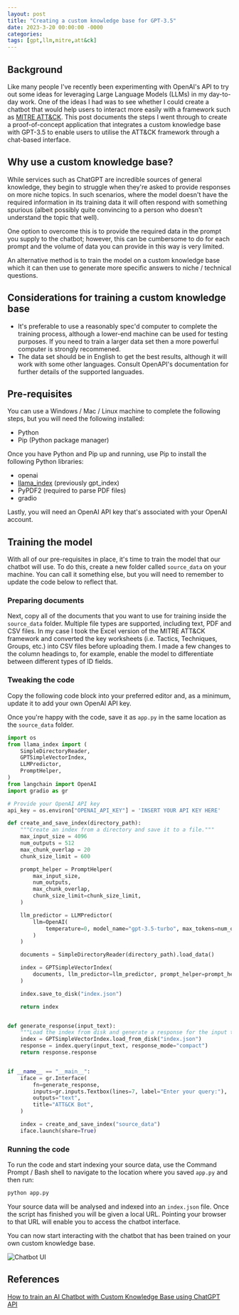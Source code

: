 ```yaml
---
layout: post
title: "Creating a custom knowledge base for GPT-3.5"
date: 2023-3-20 00:00:00 -0000
categories:
tags: [gpt,llm,mitre,att&ck]
---
```


## Background
Like many people I've recently been experimenting with OpenAI's API to try out some ideas for leveraging Large Language Models (LLMs) in my day-to-day work. One of the ideas I had was to see whether I could create a chatbot that would help users to interact more easily with a framework such as [MITRE ATT&CK](https://attack.mitre.org/). This post documents the steps I went through to create a proof-of-concept application that integrates a custom knowledge base with GPT-3.5 to enable users to utilise the ATT&CK framework through a chat-based interface.

## Why use a custom knowledge base?
While services such as ChatGPT are incredible sources of general knowledge, they begin to struggle when they're asked to provide responses on more niche topics. In such scenarios, where the model doesn't have the required information in its training data it will often respond with something spurious (albeit possibly quite convincing to a person who doesn't understand the topic that well).

One option to overcome this is to provide the required data in the prompt you supply to the chatbot; however, this can be cumbersome to do for each prompt and the volume of data you can provide in this way is very limited.

An alternative method is to train the model on a custom knowledge base which it can then use to generate more specific answers to niche / technical questions.

## Considerations for training a custom knowledge base
* It's preferable to use a reasonably spec'd computer to complete the training process, although a lower-end machine can be used for testing purposes. If you need to train a larger data set then a more powerful computer is strongly recommened.
* The data set should be in English to get the best results, although it will work with some other languages. Consult OpenAPI's documentation for further details of the supported languades.

## Pre-requisites
You can use a Windows / Mac / Linux machine to complete the following steps, but you will need the following installed:
    
* Python
* Pip (Python package manager)

Once you have Python and Pip up and running, use Pip to install the following Python libraries:

* openai
* [llama_index](https://gpt-index.readthedocs.io/en/latest/index.html) (previously gpt_index)
* PyPDF2 (required to parse PDF files)
* gradio

Lastly, you will need an OpenAI API key that's associated with your OpenAI account.

## Training the model

With all of our pre-requisites in place, it's time to train the model that our chatbot will use. To do this, create a new folder called `source_data` on your machine. You can call it something else, but you will need to remember to update the code below to reflect that.

### Preparing documents
Next, copy all of the documents that you want to use for training inside the `source_data` folder. Multiple file types are supported, including text, PDF and CSV files. In my case I took the Excel version of the MITRE ATT&CK framework and converted the key worksheets (i.e. Tactics, Techniques, Groups, etc.) into CSV files before uploading them. I made a few changes to the column headings to, for example, enable the model to differentiate between different types of ID fields.

### Tweaking the code
Copy the following code block into your preferred editor and, as a minimum, update it to add your own OpenAI API key.

Once you're happy with the code, save it as `app.py` in the same location as the `source_data` folder.

```python
import os
from llama_index import (
    SimpleDirectoryReader,
    GPTSimpleVectorIndex,
    LLMPredictor,
    PromptHelper,
)
from langchain import OpenAI
import gradio as gr

# Provide your OpenAI API key
api_key = os.environ["OPENAI_API_KEY"] = 'INSERT YOUR API KEY HERE'

def create_and_save_index(directory_path):
    """Create an index from a directory and save it to a file."""
    max_input_size = 4096
    num_outputs = 512
    max_chunk_overlap = 20
    chunk_size_limit = 600

    prompt_helper = PromptHelper(
        max_input_size,
        num_outputs,
        max_chunk_overlap,
        chunk_size_limit=chunk_size_limit,
    )

    llm_predictor = LLMPredictor(
        llm=OpenAI(
            temperature=0, model_name="gpt-3.5-turbo", max_tokens=num_outputs #Change the model name and temperature as required
        )
    )

    documents = SimpleDirectoryReader(directory_path).load_data()

    index = GPTSimpleVectorIndex(
        documents, llm_predictor=llm_predictor, prompt_helper=prompt_helper
    )

    index.save_to_disk("index.json")

    return index


def generate_response(input_text):
    """Load the index from disk and generate a response for the input text."""
    index = GPTSimpleVectorIndex.load_from_disk("index.json")
    response = index.query(input_text, response_mode="compact")
    return response.response


if __name__ == "__main__":
    iface = gr.Interface(
        fn=generate_response,
        inputs=gr.inputs.Textbox(lines=7, label="Enter your query:"),
        outputs="text",
        title="ATT&CK Bot",
    )

    index = create_and_save_index("source_data")
    iface.launch(share=True)
```

### Running the code
To run the code and start indexing your source data, use the Command Prompt / Bash shell to navigate to the location where you saved `app.py` and then run:

```bash
python app.py
```

Your source data will be analysed and indexed into an `index.json` file. Once the script has finished you will be given a local URL. Pointing your browser to that URL will enable you to access the chatbot interface.

You can now start interacting with the chatbot that has been trained on your own custom knowledge base.

![Chatbot UI](/assets/images/attack-chatbot.png)

## References

[How to train an AI Chatbot with Custom Knowledge Base using ChatGPT API](https://beebom.com/how-train-ai-chatbot-custom-knowledge-base-chatgpt-api/)